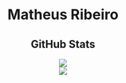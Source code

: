 <h1 align="center"> Matheus Ribeiro </h1>

<!--
**MatheusRibeiroS/MatheusRibeiroS** is a ✨ _special_ ✨ repository because its `README.md` (this file) appears on your GitHub profile.

Here are some ideas to get you started:

- 🔭 I’m currently working on ...
- 🌱 I’m currently learning ...
- 👯 I’m looking to collaborate on ...
- 🤔 I’m looking for help with ...
- 💬 Ask me about ...
- 📫 How to reach me: ...
- 😄 Pronouns: ...
- ⚡ Fun fact: ...
-->
<h2 align="center">  GitHub Stats </h2>
<div align="center">  
  <div>
  <a href="https://github.com/MatheusRibeiroS"><img href="https://github.com/MatheusRibeiroS" src="https://github-readme-stats.vercel.app/api?username=MatheusRibeiroS&show_icons=true&theme=algolia&count_private=true&show_owner=true"/>
    </div>
    <div>
<a href="https://github.com/MatheusRibeiroS"><img src="https://github-readme-stats.vercel.app/api/top-langs/?username=MatheusRibeiroS&layout=compact&theme=algolia"/>
  </div>
</div>

